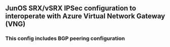 ## JunOS SRX/vSRX IPSec configuration to interoperate with Azure Virtual Network Gateway (VNG)

### This config includes BGP peering configuration


